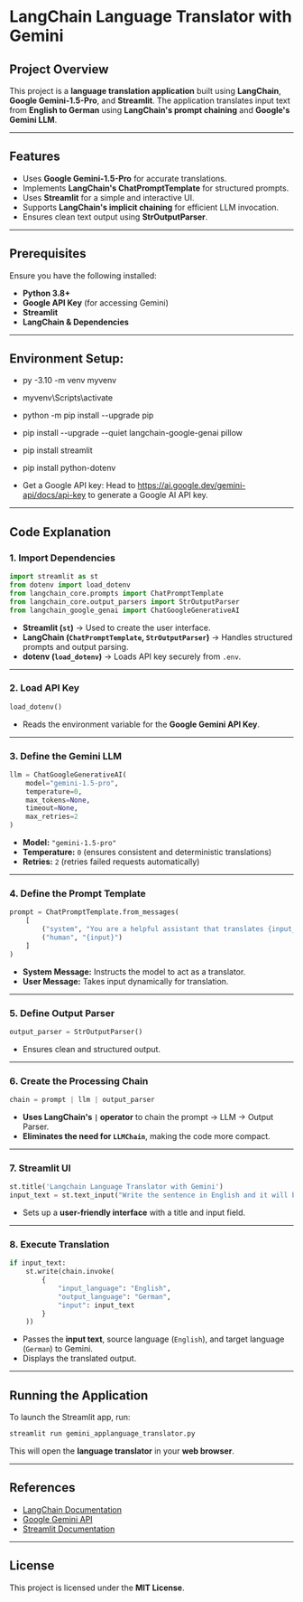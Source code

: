 # **LangChain Language Translator with Gemini**

## **Project Overview**
This project is a **language translation application** built using **LangChain**, **Google Gemini-1.5-Pro**, and **Streamlit**. The application translates input text from **English to German** using **LangChain's prompt chaining** and **Google's Gemini LLM**.

---

## **Features**
- Uses **Google Gemini-1.5-Pro** for accurate translations.
- Implements **LangChain's ChatPromptTemplate** for structured prompts.
- Uses **Streamlit** for a simple and interactive UI.
- Supports **LangChain's implicit chaining** for efficient LLM invocation.
- Ensures clean text output using **StrOutputParser**.

---

## **Prerequisites**
Ensure you have the following installed:
- **Python 3.8+**
- **Google API Key** (for accessing Gemini)
- **Streamlit**
- **LangChain & Dependencies**

---

## **Environment Setup:**
* py -3.10 -m venv myvenv
    
* myvenv\Scripts\activate

* python -m pip install --upgrade pip
* pip install --upgrade --quiet  langchain-google-genai pillow
* pip install streamlit
* pip install python-dotenv

* Get a Google API key: Head to https://ai.google.dev/gemini-api/docs/api-key to generate a Google AI API key.

---

## **Code Explanation**
### **1. Import Dependencies**
```python
import streamlit as st
from dotenv import load_dotenv
from langchain_core.prompts import ChatPromptTemplate
from langchain_core.output_parsers import StrOutputParser
from langchain_google_genai import ChatGoogleGenerativeAI
```
- **Streamlit (`st`)** → Used to create the user interface.
- **LangChain (`ChatPromptTemplate`, `StrOutputParser`)** → Handles structured prompts and output parsing.
- **dotenv (`load_dotenv`)** → Loads API key securely from `.env`.

---

### **2. Load API Key**
```python
load_dotenv()
```
- Reads the environment variable for the **Google Gemini API Key**.

---

### **3. Define the Gemini LLM**
```python
llm = ChatGoogleGenerativeAI(
    model="gemini-1.5-pro",
    temperature=0,
    max_tokens=None,
    timeout=None,
    max_retries=2
)
```
- **Model:** `"gemini-1.5-pro"`
- **Temperature:** `0` (ensures consistent and deterministic translations)
- **Retries:** `2` (retries failed requests automatically)

---

### **4. Define the Prompt Template**
```python
prompt = ChatPromptTemplate.from_messages(
    [
        ("system", "You are a helpful assistant that translates {input_language} to {output_language}."),
        ("human", "{input}")
    ]
)
```
- **System Message:** Instructs the model to act as a translator.
- **User Message:** Takes input dynamically for translation.

---

### **5. Define Output Parser**
```python
output_parser = StrOutputParser()
```
- Ensures clean and structured output.

---

### **6. Create the Processing Chain**
```python
chain = prompt | llm | output_parser
```
- **Uses LangChain's `|` operator** to chain the prompt → LLM → Output Parser.
- **Eliminates the need for `LLMChain`**, making the code more compact.

---

### **7. Streamlit UI**
```python
st.title('Langchain Language Translator with Gemini')
input_text = st.text_input("Write the sentence in English and it will be translated into German")
```
- Sets up a **user-friendly interface** with a title and input field.

---

### **8. Execute Translation**
```python
if input_text:
    st.write(chain.invoke(
        {
            "input_language": "English",
            "output_language": "German",
            "input": input_text
        }
    ))
```
- Passes the **input text**, source language (`English`), and target language (`German`) to Gemini.
- Displays the translated output.

---

## **Running the Application**
To launch the Streamlit app, run:
```bash
streamlit run gemini_applanguage_translator.py
```
This will open the **language translator** in your **web browser**.

---

## **References**
- [LangChain Documentation](https://python.langchain.com/)
- [Google Gemini API](https://ai.google.dev/)
- [Streamlit Documentation](https://docs.streamlit.io/)

---

## **License**
This project is licensed under the **MIT License**.
